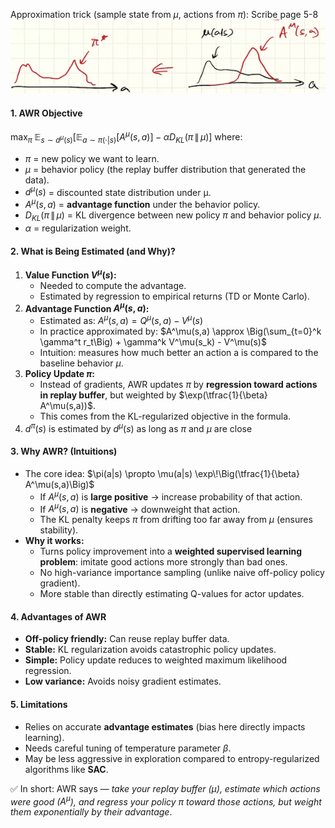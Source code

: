 
Approximation trick (sample state from $\mu$, actions from $\pi$): 
Scribe page 5-8
![AWR illustration](img/AWR-distribution.png)

#### 1. **AWR Objective**
$\max_{\pi} \; \mathbb{E}_{s \sim d^\mu(s)} \Big[ \mathbb{E}_{a \sim \pi(\cdot|s)} \big[ A^\mu(s,a) \big] - \alpha D_{KL}(\pi \,\|\, \mu) \Big]$
where:
- $\pi$ = new policy we want to learn.
- $\mu$ = behavior policy (the replay buffer distribution that generated the data).
- $d^\mu(s)$ = discounted state distribution under μ.
- $A^\mu(s,a)$ = **advantage function** under the behavior policy.
- $D_{KL}(\pi \,\|\, \mu)$ = KL divergence between new policy $\pi$ and behavior policy $\mu$.
- $\alpha$ = regularization weight.
#### 2. **What is Being Estimated (and Why)?**
1. **Value Function $V^\mu(s)$:**
    - Needed to compute the advantage.
    - Estimated by regression to empirical returns (TD or Monte Carlo).
2. **Advantage Function $A^\mu(s,a)$:**
    - Estimated as: $A^\mu(s,a) = Q^\mu(s,a) - V^\mu(s)$
    - In practice approximated by: $A^\mu(s,a) \approx \Big(\sum_{t=0}^k \gamma^t r_t\Big) + \gamma^k V^\mu(s_k) - V^\mu(s)$
    - Intuition: measures how much better an action a is compared to the baseline behavior $\mu$.
3. **Policy Update $\pi$:**
    - Instead of gradients, AWR updates $\pi$ by **regression toward actions in replay buffer**, but weighted by $\exp(\tfrac{1}{\beta} A^\mu(s,a))$.
    - This comes from the KL-regularized objective in the formula.
4. $d^\pi(s)$ is estimated by $d^\mu(s)$ as long as $\pi$ and $\mu$ are close
#### 3. **Why AWR? (Intuitions)**
- The core idea:
    $\pi(a|s) \propto \mu(a|s) \exp\!\Big(\tfrac{1}{\beta} A^\mu(s,a)\Big)$
    - If $A^\mu(s,a)$ is **large positive** → increase probability of that action.
    - If $A^\mu(s,a)$ is **negative** → downweight that action.
    - The KL penalty keeps $\pi$ from drifting too far away from $\mu$ (ensures stability).
- **Why it works:**    
    - Turns policy improvement into a **weighted supervised learning problem**: imitate good actions more strongly than bad ones.
    - No high-variance importance sampling (unlike naive off-policy policy gradient).
    - More stable than directly estimating Q-values for actor updates.
#### 4. **Advantages of AWR**
- **Off-policy friendly:** Can reuse replay buffer data.
- **Stable:** KL regularization avoids catastrophic policy updates.
- **Simple:** Policy update reduces to weighted maximum likelihood regression.
- **Low variance:** Avoids noisy gradient estimates.
#### 5. **Limitations**
- Relies on accurate **advantage estimates** (bias here directly impacts learning).
- Needs careful tuning of temperature parameter $\beta$.
- May be less aggressive in exploration compared to entropy-regularized algorithms like **SAC**.

✅ In short: AWR says — _take your replay buffer ($\mu$), estimate which actions were good ($A^\mu$), and regress your policy $\pi$ toward those actions, but weight them exponentially by their advantage_.